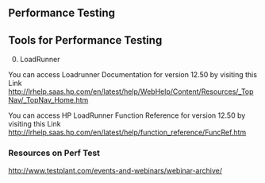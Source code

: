 ## Performance Testing

## Tools for Performance Testing

0. LoadRunner

You can access Loadrunner Documentation for version 12.50 by visiting this Link http://lrhelp.saas.hp.com/en/latest/help/WebHelp/Content/Resources/_TopNav/_TopNav_Home.htm

You can access HP LoadRunner Function Reference for version 12.50 by visiting this Link
http://lrhelp.saas.hp.com/en/latest/help/function_reference/FuncRef.htm

### Resources on Perf Test
http://www.testplant.com/events-and-webinars/webinar-archive/
